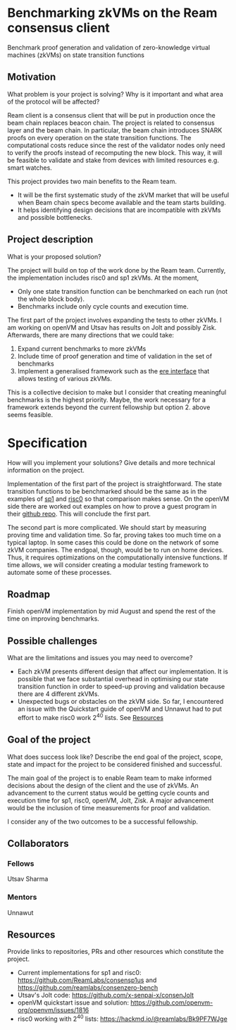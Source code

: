 # Benchmarking zkVMs on the Ream consensus client

Benchmark proof generation and validation of zero-knowledge virtual machines (zkVMs) on state transition functions

## Motivation

What problem is your project is solving? Why is it important and what area of the protocol will be affected?

Ream client is a consensus client that will be put in production once the beam chain replaces beacon chain. The project is related to consensus layer and the beam chain. In particular, the beam chain introduces SNARK proofs on every operation on the state transition functions. The computational costs reduce since the rest of the validator nodes only need to verify the proofs instead of recomputing the new block. This way, it will be feasible to validate and stake from devices with limited resources e.g. smart watches.

This project provides two main benefits to the Ream team.
- It will be the first systematic study of the zkVM market that will be useful when Beam chain specs become available and the team starts building.
- It helps identifying design decisions that are incompatible with zkVMs and possible bottlenecks.
## Project description

What is your proposed solution?

The project will build on top of the work done by the Ream team. Currently, the implementation includes risc0 and sp1 zkVMs. At the moment,
- Only one state transition function can be benchmarked on each run (not the whole block body).
- Benchmarks include only cycle counts and execution time.

The first part of the project involves expanding the tests to other zkVMs. I am working on openVM and Utsav has results on Jolt and possibly Zisk. Afterwards, there are many directions that we could take:
1. Expand current benchmarks to more zkVMs
1. Include time of proof generation and time of validation in the set of benchmarks
1. Implement a generalised framework such as the [ere interface](https://github.com/eth-act/ere) that allows testing of various zkVMs.

This is a collective decision to make but I consider that creating meaningful benchmarks is the highest priority. Maybe, the work necessary for a framework extends beyond the current fellowship but option 2. above seems feasible.

# Specification

How will you implement your solutions? Give details and more technical information on the project.

Implementation of the first part of the project is straightforward. The state transition functions to be benchmarked should be the same as in the examples of [sp1](https://github.com/ReamLabs/consensp1us) and [risc0](https://github.com/ReamLabs/consenzero-bench) so that comparison makes sense. On the openVM side there are worked out examples on how to prove a guest program in their [github repo](https://github.com/openvm-org/openvm/tree/main/examples). This will conclude the first part.

The second part is more complicated. We should start by measuring proving time and validation time. So far, proving takes too much time on a typical laptop. In some cases this could be done on the network of some zkVM companies. The endgoal, though, would be to run on home devices. Thus, it requires optimizations on the computationally intensive functions. If time allows, we will consider creating a modular testing framework to automate some of these processes.


## Roadmap

Finish openVM implementation by mid August and spend the rest of the time on improving benchmarks.
## Possible challenges

What are the limitations and issues you may need to overcome?

- Each zkVM presents different design that affect our implementation. It is possible that we face substantial overhead in optimising our state transition function in order to speed-up proving and validation because there are 4 different zkVMs.
- Unexpected bugs or obstacles on the zkVM side. So far, I encountered an issue with the Quickstart guide of openVM and Unnawut had to put effort to make risc0 work $2^{40}$ lists. See [Resources](#resources)
## Goal of the project

What does success look like? Describe the end goal of the project, scope, state and impact for the project to be considered finished and successful.

The main goal of the project is to enable Ream team to make informed decisions about the design of the client and the use of zkVMs. An advancement to the current status would be getting cycle counts and execution time for sp1, risc0, openVM, Jolt, Zisk. A major advancement would be the inclusion of time measurements for proof and validation.

I consider any of the two outcomes to be a successful fellowship.
## Collaborators

### Fellows

Utsav Sharma
### Mentors

Unnawut
## Resources

Provide links to repositories, PRs and other resources which constitute the project.

- Current implementations for sp1 and risc0: <https://github.com/ReamLabs/consensp1us> and <https://github.com/reamlabs/consenzero-bench>
- Utsav's Jolt code: <https://github.com/x-senpai-x/consenJolt>
- openVM quickstart issue and solution: <https://github.com/openvm-org/openvm/issues/1816>
- risc0 working with $2^{40}$ lists: <https://hackmd.io/@reamlabs/Bk9PF7WJge>
